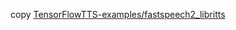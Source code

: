 copy [TensorFlowTTS-examples/fastspeech2_libritts](https://github.com/TensorSpeech/TensorFlowTTS/tree/master/examples/fastspeech2_libritts)
